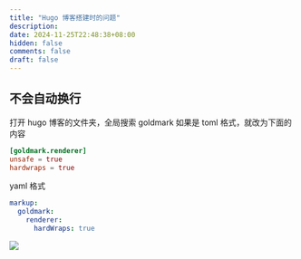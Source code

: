 ```yaml
---
title: "Hugo 博客搭建时的问题"
description: 
date: 2024-11-25T22:48:38+08:00
hidden: false
comments: false
draft: false
---
```


## 不会自动换行
打开 hugo 博客的文件夹，全局搜索 goldmark
如果是 toml 格式，就改为下面的内容
```toml
[goldmark.renderer]
unsafe = true
hardwraps = true

```
yaml 格式
```yaml
markup:
  goldmark:
    renderer:
      hardWraps: true
```

![](chrome-extension://mapjgeachilmcbbokkgcbgpbakaaeehi/assets/check.svg)